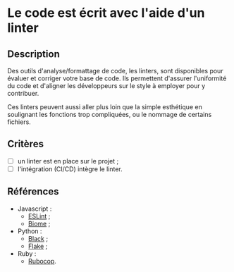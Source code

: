 # Le code est écrit avec l'aide d'un linter

## Description

Des outils d'analyse/formattage de code, les linters, sont disponibles
pour évaluer et corriger votre base de code. Ils permettent d'assurer
l'uniformité du code et d'aligner les développeurs sur le style à
employer pour y contribuer.

Ces linters peuvent aussi aller plus loin que la simple esthétique en
soulignant les fonctions trop compliquées, ou le nommage de certains
fichiers.

## Critères

- [ ] un linter est en place sur le projet ;
- [ ] l'intégration (CI/CD) intègre le linter.

## Références

* Javascript :
  * [ESLint](https://eslint.org/) ;
  * [Biome](https://biomejs.dev/) ;
* Python :
  * [Black](https://pypi.org/project/black/) ;
  * [Flake](https://flake8.pycqa.org/en/latest/) ;
* Ruby :
  * [Rubocop](https://github.com/rubocop/rubocop).

